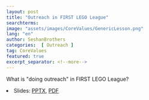 ```yaml
---
layout: post
title: "Outreach in FIRST LEGO League"
searchterms:
image: "assets/images/CoreValues/GenericLesson.png"
lang: "en"
author: SeshanBrothers
categories:  [ Outreach ]
tag: CoreValues
featured: true
excerpt_separator: <!--more-->
---
```

What is "doing outreach" in FIRST LEGO League?
 <!--more-->

 <li class="ng-binding">Slides:
 <a href="/translations/en-us/CoreValues/Outreach.pptx">PPTX</a>,
 <a href="/translations/en-us/CoreValues/Outreach.pdf">PDF</a>
 </li>
